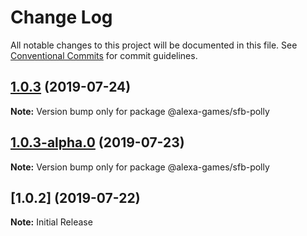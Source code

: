# Change Log

All notable changes to this project will be documented in this file.
See [Conventional Commits](https://conventionalcommits.org) for commit guidelines.

## [1.0.3](http://git.amazon.com:2222/pkg/AlexaGamesABCQuickStartPackage/compare/v1.0.3-alpha.0...v1.0.3) (2019-07-24)

**Note:** Version bump only for package @alexa-games/sfb-polly





## [1.0.3-alpha.0](http://git.amazon.com:2222/pkg/AlexaGamesABCQuickStartPackage/compare/v1.0.2...v1.0.3-alpha.0) (2019-07-23)

**Note:** Version bump only for package @alexa-games/sfb-polly





## [1.0.2] (2019-07-22)

**Note:** Initial Release
